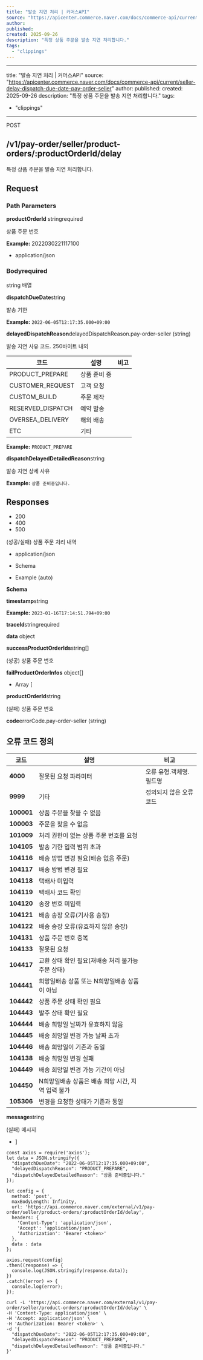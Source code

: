```yaml
---
title: "발송 지연 처리 | 커머스API"
source: "https://apicenter.commerce.naver.com/docs/commerce-api/current/seller-delay-dispatch-due-date-pay-order-seller"
author:
published:
created: 2025-09-26
description: "특정 상품 주문을 발송 지연 처리합니다."
tags:
  - "clippings"
---
```

---
title: "발송 지연 처리 | 커머스API"
source: "https://apicenter.commerce.naver.com/docs/commerce-api/current/seller-delay-dispatch-due-date-pay-order-seller"
author:
published:
created: 2025-09-26
description: "특정 상품 주문을 발송 지연 처리합니다."
tags:
  - "clippings"
---
POST 

## /v1/pay-order/seller/product-orders/:productOrderId/delay

특정 상품 주문을 발송 지연 처리합니다.

## Request[​](https://apicenter.commerce.naver.com/docs/commerce-api/current/#request "Direct link to Request")

### Path Parameters

**productOrderId** stringrequired

상품 주문 번호

**Example:** 2022030221117100

- application/json

### Body**required**

string 배열

**dispatchDueDate**string<date-time>

발송 기한

**Example:** `2022-06-05T12:17:35.000+09:00`

**delayedDispatchReason**delayedDispatchReason.pay-order-seller (string)

발송 지연 사유 코드. 250바이트 내외

| 코드 | 설명 | 비고 |
| --- | --- | --- |
| PRODUCT\_PREPARE | 상품 준비 중 |  |
| CUSTOMER\_REQUEST | 고객 요청 |  |
| CUSTOM\_BUILD | 주문 제작 |  |
| RESERVED\_DISPATCH | 예약 발송 |  |
| OVERSEA\_DELIVERY | 해외 배송 |  |
| ETC | 기타 |  |

**Example:** `PRODUCT_PREPARE`

**dispatchDelayedDetailedReason**string

발송 지연 상세 사유

**Example:** `상품 준비중입니다.`

## Responses[​](https://apicenter.commerce.naver.com/docs/commerce-api/current/#responses "Direct link to Responses")

- 200
- 400
- 500

(성공/실패) 상품 주문 처리 내역

- application/json

- Schema
- Example (auto)

**Schema**

**timestamp**string<date-time>

**Example:** `2023-01-16T17:14:51.794+09:00`

**traceId**stringrequired

**data** object

**successProductOrderIds**string\[\]

(성공) 상품 주문 번호

**failProductOrderInfos** object\[\]

- Array \[

**productOrderId**string

(실패) 상품 주문 번호

**code**errorCode.pay-order-seller (string)

## 오류 코드 정의

| 코드 | 설명 | 비고 |
| --- | --- | --- |
| **4000** | 잘못된 요청 파라미터 | 오류 유형.객체명.필드명 |
| **9999** | 기타 | 정의되지 않은 오류 코드 |
| **100001** | 상품 주문을 찾을 수 없음 |  |
| **100003** | 주문을 찾을 수 없음 |  |
| **101009** | 처리 권한이 없는 상품 주문 번호를 요청 |  |
| **104105** | 발송 기한 입력 범위 초과 |  |
| **104116** | 배송 방법 변경 필요(배송 없음 주문) |  |
| **104117** | 배송 방법 변경 필요 |  |
| **104118** | 택배사 미입력 |  |
| **104119** | 택배사 코드 확인 |  |
| **104120** | 송장 번호 미입력 |  |
| **104121** | 배송 송장 오류(기사용 송장) |  |
| **104122** | 배송 송장 오류(유효하지 않은 송장) |  |
| **104131** | 상품 주문 번호 중복 |  |
| **104133** | 잘못된 요청 |  |
| **104417** | 교환 상태 확인 필요(재배송 처리 불가능 주문 상태) |  |
| **104441** | 희망일배송 상품 또는 N희망일배송 상품이 아님 |  |
| **104442** | 상품 주문 상태 확인 필요 |  |
| **104443** | 발주 상태 확인 필요 |  |
| **104444** | 배송 희망일 날짜가 유효하지 않음 |  |
| **104445** | 배송 희망일 변경 가능 날짜 초과 |  |
| **104446** | 배송 희망일이 기존과 동일 |  |
| **104138** | 배송 희망일 변경 실패 |  |
| **104449** | 배송 희망일 변경 가능 기간이 아님 |  |
| **104450** | N희망일배송 상품은 배송 희망 시간, 지역 입력 불가 |  |
| **105306** | 변경을 요청한 상태가 기존과 동일 |  |

**message**string

(실패) 메시지

- \]



```nodejs
const axios = require('axios');
let data = JSON.stringify({
  "dispatchDueDate": "2022-06-05T12:17:35.000+09:00",
  "delayedDispatchReason": "PRODUCT_PREPARE",
  "dispatchDelayedDetailedReason": "상품 준비중입니다."
});

let config = {
  method: 'post',
  maxBodyLength: Infinity,
  url: 'https://api.commerce.naver.com/external/v1/pay-order/seller/product-orders/:productOrderId/delay',
  headers: { 
    'Content-Type': 'application/json', 
    'Accept': 'application/json', 
    'Authorization': 'Bearer <token>'
  },
  data : data
};

axios.request(config)
.then((response) => {
  console.log(JSON.stringify(response.data));
})
.catch((error) => {
  console.log(error);
});
```

```curl
curl -L 'https://api.commerce.naver.com/external/v1/pay-order/seller/product-orders/:productOrderId/delay' \
-H 'Content-Type: application/json' \
-H 'Accept: application/json' \
-H 'Authorization: Bearer <token>' \
-d '{
  "dispatchDueDate": "2022-06-05T12:17:35.000+09:00",
  "delayedDispatchReason": "PRODUCT_PREPARE",
  "dispatchDelayedDetailedReason": "상품 준비중입니다."
}'
```

